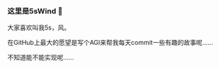### 这里是5sWind 👋

大家喜欢叫我5s，风。

在GitHub上最大的愿望是写个AGI来帮我每天commit一些有趣的故事呢……

不知道能不能实现呢……

<!--
**5sWind/5sWind** is a ✨ _special_ ✨ repository because its `README.md` (this file) appears on your GitHub profile.

Here are some ideas to get you started:

- 🔭 I’m currently working on ...
- 🌱 I’m currently learning ...
- 👯 I’m looking to collaborate on ...
- 🤔 I’m looking for help with ...
- 💬 Ask me about ...
- 📫 How to reach me: ...
- 😄 Pronouns: ...
- ⚡ Fun fact: ...
-->
